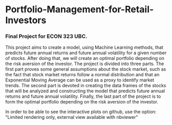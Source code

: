 # Portfolio-Management-for-Retail-Investors
### Final Project for ECON 323 UBC.

This project aims to create a model, using Machine Learning methods, that predicts future annual returns and future annual volatility for a given number of stocks. 
After doing that, we will create an optimal portfolio depending on the risk aversion of the investor. The project is divided into three parts. The first part proves 
some general assumptions about the stock market, such as the fact that stock market returns follow a normal distribution and that an Exponential Moving Average can be
used as a proxy to identify market trends. The second part is devoted in creating the data frames of the stocks that will be analyzed and constructing the model that 
predicts future annual returns and future annual volatility. Finally, the last part of the project is to form the optimal portfolio depending on the risk aversion 
of the investor. 

In order to be able to see the interactive plots on github, use the option: "Limited rendering only, external view available with nbviewer"
